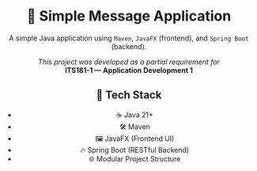 <h1 align="center">📩 Simple Message Application</h1>

<p align="center">
  A simple Java application using <code>Maven</code>, <code>JavaFX</code> (frontend), and <code>Spring Boot</code> (backend).
</p>

<p align="center">
  <em>This project was developed as a partial requirement for</em><br>
  <strong>ITS181-1 — Application Development 1</strong>
</p>

<div align="center">

<h2>🧰 Tech Stack</h2>

<ul>
  <li>☕ Java 21+</li>
  <li>🛠️ Maven</li>
  <li>🖼️ JavaFX (Frontend UI)</li>
  <li>🔥 Spring Boot (RESTful Backend)</li>
  <li>🌐 Modular Project Structure</li>
</ul>

</div>